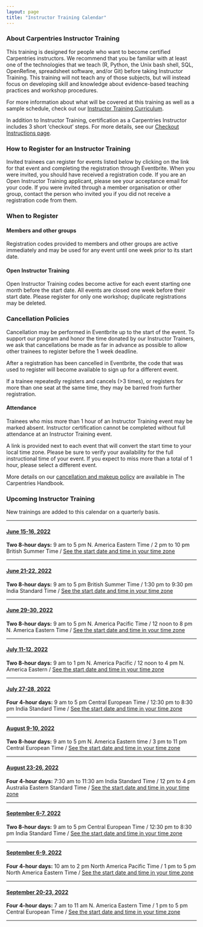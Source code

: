 ```yaml
---
layout: page
title: "Instructor Training Calendar"
---
```


### About Carpentries Instructor Training

This training is designed for people who want to become certified Carpentries instructors. We recommend that you be familiar with at least one of the technologies that we teach (R, Python, the Unix bash shell, SQL, OpenRefine, spreadsheet software, and/or Git) before taking Instructor Training. This training will not teach any of those subjects, but will instead focus on developing skill and knowledge about evidence-based teaching practices and workshop procedures.

For more information about what will be covered at this training as well as a sample schedule, check out our [Instructor Training Curriculum](https://carpentries.github.io/instructor-training/).

In addition to Instructor Training, certification as a Carpentries Instructor includes 3 short ‘checkout’ steps. For more details, see our [Checkout Instructions page](https://carpentries.github.io/instructor-training/checkout/index.html).

### How to Register for an Instructor Training

Invited trainees can register for events listed below by clicking on the link for that event and completing the registration through Eventbrite. When you were invited, you should have received a registration code. If you are an Open Instructor Training applicant, please see your acceptance email for your code. If you were invited through a member organisation or other group, contact the person who invited you if you did not receive a registration code from them.  

### When to Register

#### Members and other groups

Registration codes provided to members and other groups are active immediately and may be used for any event until one week prior to its start date. 

#### Open Instructor Training

Open Instructor Training codes become active for each event starting one month before the start date. All events are closed one week before their start date. Please register for only one workshop; duplicate registrations may be deleted.

### Cancellation Policies

Cancellation may be performed in Eventbrite up to the start of the event. To support our program and honor the time donated by our Instructor Trainers, we ask that cancellations be made as far in advance as possible to allow other trainees to register before the 1 week deadline. 

After a registration has been cancelled in Eventbrite, the code that was used to register will become available to sign up for a different event. 

If a trainee repeatedly registers and cancels (>3 times), or registers for more than one seat at the same time, they may be barred from further registration.

#### Attendance

Trainees who miss more than 1 hour of an Instructor Training event may be marked absent. Instructor certification cannot be completed without full attendance at an Instructor Training event.

A link is provided next to each event that will convert the start time to your local time zone. Please be sure to verify your availability for the full instructional time of your event. If you expect to miss more than a total of 1 hour, please select a different event.

More details on our [cancellation and makeup policy](https://docs.carpentries.org/topic_folders/instructor_training/cancellations_and_makeups.html) are available in The Carpentries Handbook.

### Upcoming Instructor Training

New trainings are added to this calendar on a quarterly basis.

<hr>

#### [June 15-16, 2022](https://www.eventbrite.com/e/online-instructor-training-june-15-16-2022-tickets-291504346347)

**Two 8-hour days:** 9 am to 5 pm N. America Eastern Time / 2 pm to 10 pm British Summer Time / [See the start date and time in your time zone](https://www.timeanddate.com/worldclock/fixedtime.html?msg=Instructor+Training&iso=20220615T09&p1=179&ah=8)

<hr>

#### [June 21-22, 2022](https://www.eventbrite.com/e/online-instructor-training-june-21-22-2022-tickets-291506613127)

**Two 8-hour days:** 9 am to 5 pm British Summer Time / 1:30 pm to 9:30 pm India Standard Time / [See the start date and time in your time zone](https://www.timeanddate.com/worldclock/fixedtime.html?msg=Instructor+Training&iso=20220621T09&p1=136&ah=8)

<hr>

#### [June 29-30, 2022](https://www.eventbrite.com/e/online-instructor-training-june-29-30-2022-tickets-291508177807)

**Two 8-hour days:** 9 am to 5 pm N. America Pacific Time / 12 noon to 8 pm N. America Eastern Time /   [See the start date and time in your time zone](https://www.timeanddate.com/worldclock/fixedtime.html?msg=Instructor+Training&iso=20220629T09&p1=137&ah=8)

<hr>

#### [July 11-12, 2022](https://www.eventbrite.com/e/the-carpentries-online-instructor-training-july-11-14-2022-tickets-356777670617)

**Two 8-hour days:** 9 am to 1 pm N. America Pacific / 12 noon to 4 pm N. America Eastern /   [See the start date and time in your time zone](https://www.timeanddate.com/worldclock/fixedtime.html?msg=Carpentries&iso=20220711T09&p1=137&ah=4)

<hr>

#### [July 27-28, 2022](https://www.eventbrite.com/e/the-carpentries-online-instructor-training-july-27-28-2022-tickets-356782314507)

**Four 4-hour days:** 9 am to 5 pm Central European Time / 12:30 pm to 8:30 pm India Standard Time /   [See the start date and time in your time zone](https://www.timeanddate.com/worldclock/fixedtime.html?msg=carpentries&iso=20220727T09&p1=195&ah=8)

<hr>

#### [August 9-10, 2022](https://www.eventbrite.com/e/the-carpentries-online-instructor-training-august-9-10-2022-tickets-356783066757)

**Two 8-hour days:** 9 am to 5 pm N. America Eastern time / 3 pm to 11 pm Central European Time /   [See the start date and time in your time zone](https://www.timeanddate.com/worldclock/fixedtime.html?msg=carpentries&iso=20220809T09&p1=179&ah=8)

<hr>

#### [August 23-26, 2022](https://www.eventbrite.com/e/the-carpentries-online-instructor-training-august-23-26-2022-tickets-356785012577)

**Four 4-hour days:**  7:30 am to 11:30 am India Standard Time  /  12 pm to 4 pm Australia Eastern Standard Time / [See the start date and time in your time zone](https://www.timeanddate.com/worldclock/fixedtime.html?msg=carpentries&iso=20220823T12&p1=240&ah=4)

<hr>

#### [September 6-7, 2022](https://www.eventbrite.com/e/the-carpentries-online-instructor-training-september-6-7-2022-tickets-356787911247)

**Two 8-hour days:** 9 am to 5 pm Central European Time / 12:30 pm to 8:30 pm India Standard Time /   [See the start date and time in your time zone](https://www.timeanddate.com/worldclock/fixedtime.html?msg=carpentries&iso=20220906T09&p1=195&ah=8)

<hr>

#### [September 6-9, 2022](https://www.eventbrite.com/e/the-carpentries-online-instructor-training-september-6-9-2022-tickets-356789185057)

**Four 4-hour days:** 10 am to 2 pm North America Pacific Time / 1 pm to 5 pm North America Eastern Time /   [See the start date and time in your time zone](https://www.timeanddate.com/worldclock/fixedtime.html?msg=carpentries&iso=20220906T13&p1=179&ah=4)

<hr>

#### [September 20-23, 2022](https://www.eventbrite.com/e/the-carpentries-online-instructor-training-september-20-23-2022-tickets-356790498987)

**Four 4-hour days:** 7 am to 11 am N. America Eastern Time / 1 pm to 5 pm Central European Time /   [See the start date and time in your time zone](https://www.timeanddate.com/worldclock/fixedtime.html?msg=carpentries&iso=20220920T13&p1=195&ah=4)

<hr>

